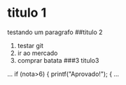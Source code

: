 
# titulo 1
testando um paragrafo
##titulo 2
1. testar git
2. ir ao mercado
3. comprar batata
###3 titulo3

...
if (nota>6) {
	printf("Aprovado!");
{
...
